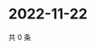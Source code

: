 # 2022-11-22

共 0 条

<!-- BEGIN WEIBO -->
<!-- 最后更新时间 Tue Nov 22 2022 16:22:46 GMT+0800 (China Standard Time) -->

<!-- END WEIBO -->
